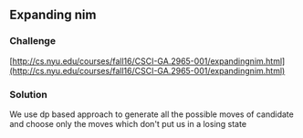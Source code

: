## Expanding nim

### Challenge

[http://cs.nyu.edu/courses/fall16/CSCI-GA.2965-001/expandingnim.html](http://cs.nyu.edu/courses/fall16/CSCI-GA.2965-001/expandingnim.html)

### Solution

We use dp based approach to generate all the possible moves of candidate and choose only the moves which don't put us in a losing state
